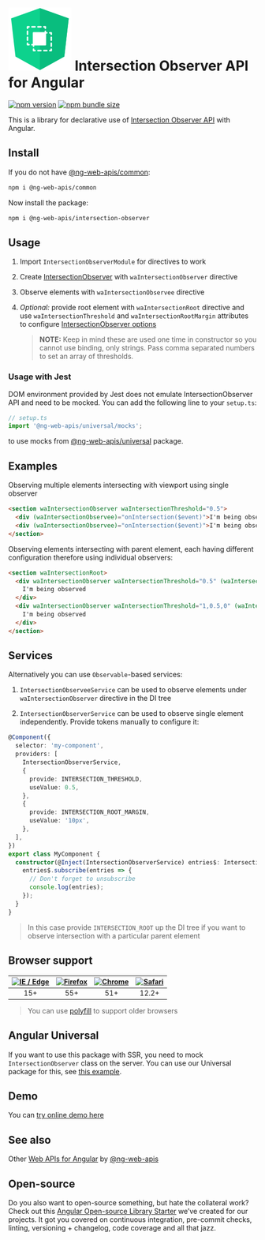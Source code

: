 # ![ng-web-apis logo](https://raw.githubusercontent.com/Tinkoff/ng-web-apis/main/libs/intersection-observer/logo.svg) Intersection Observer API for Angular

[![npm version](https://img.shields.io/npm/v/@ng-web-apis/intersection-observer.svg)](https://npmjs.com/package/@ng-web-apis/intersection-observer)
[![npm bundle size](https://img.shields.io/bundlephobia/minzip/@ng-web-apis/intersection-observer)](https://bundlephobia.com/result?p=@ng-web-apis/intersection-observer)

This is a library for declarative use of
[Intersection Observer API](https://developer.mozilla.org/en-US/docs/Web/API/Intersection_Observer_API) with Angular.

## Install

If you do not have [@ng-web-apis/common](https://github.com/tinkoff/ng-web-apis/tree/main/libs/common):

```bash
npm i @ng-web-apis/common
```

Now install the package:

```bash
npm i @ng-web-apis/intersection-observer
```

## Usage

1. Import `IntersectionObserverModule` for directives to work
2. Create [IntersectionObserver](https://developer.mozilla.org/en-US/docs/Web/API/IntersectionObserver) with
   `waIntersectionObserver` directive
3. Observe elements with `waIntersectionObservee` directive
4. _Optional:_ provide root element with `waIntersectionRoot` directive and use `waIntersectionThreshold` and
   `waIntersectionRootMargin` attributes to configure
   [IntersectionObserver options](https://developer.mozilla.org/en-US/docs/Web/API/IntersectionObserver/IntersectionObserver)

   > **NOTE:** Keep in mind these are used one time in constructor so you cannot use binding, only strings. Pass comma
   > separated numbers to set an array of thresholds.

### Usage with Jest

DOM environment provided by Jest does not emulate IntersectionObserver API and need to be mocked. You can add the
following line to your `setup.ts`:

```ts
// setup.ts
import '@ng-web-apis/universal/mocks';
```

to use mocks from [@ng-web-apis/universal](https://github.com/tinkoff/ng-web-apis/tree/main/libs/universal#mocks)
package.

## Examples

Observing multiple elements intersecting with viewport using single observer

```html
<section waIntersectionObserver waIntersectionThreshold="0.5">
  <div (waIntersectionObservee)="onIntersection($event)">I'm being observed</div>
  <div (waIntersectionObservee)="onIntersection($event)">I'm being observed</div>
</section>
```

Observing elements intersecting with parent element, each having different configuration therefore using individual
observers:

```html
<section waIntersectionRoot>
  <div waIntersectionObserver waIntersectionThreshold="0.5" (waIntersectionObservee)="onIntersection($event)">
    I'm being observed
  </div>
  <div waIntersectionObserver waIntersectionThreshold="1,0.5,0" (waIntersectionObservee)="onIntersection($event)">
    I'm being observed
  </div>
</section>
```

## Services

Alternatively you can use `Observable`-based services:

1. `IntersectionObserveeService` can be used to observe elements under `waIntersectionObserver` directive in the DI tree

2. `IntersectionObserverService` can be used to observe single element independently. Provide tokens manually to
   configure it:

```ts
@Component({
  selector: 'my-component',
  providers: [
    IntersectionObserverService,
    {
      provide: INTERSECTION_THRESHOLD,
      useValue: 0.5,
    },
    {
      provide: INTERSECTION_ROOT_MARGIN,
      useValue: '10px',
    },
  ],
})
export class MyComponent {
  constructor(@Inject(IntersectionObserverService) entries$: IntersectionObserverService) {
    entries$.subscribe(entries => {
      // Don't forget to unsubscribe
      console.log(entries);
    });
  }
}
```

> In this case provide `INTERSECTION_ROOT` up the DI tree if you want to observe intersection with a particular parent
> element

## Browser support

| [<img src="https://raw.githubusercontent.com/alrra/browser-logos/master/src/edge/edge_48x48.png" alt="IE / Edge" width="24px" height="24px" />](http://godban.github.io/browsers-support-badges/) | [<img src="https://raw.githubusercontent.com/alrra/browser-logos/master/src/firefox/firefox_48x48.png" alt="Firefox" width="24px" height="24px" />](http://godban.github.io/browsers-support-badges/) | [<img src="https://raw.githubusercontent.com/alrra/browser-logos/master/src/chrome/chrome_48x48.png" alt="Chrome" width="24px" height="24px" />](http://godban.github.io/browsers-support-badges/) | [<img src="https://raw.githubusercontent.com/alrra/browser-logos/master/src/safari/safari_48x48.png" alt="Safari" width="24px" height="24px" />](http://godban.github.io/browsers-support-badges/) |
| :-----------------------------------------------------------------------------------------------------------------------------------------------------------------------------------------------: | :---------------------------------------------------------------------------------------------------------------------------------------------------------------------------------------------------: | :------------------------------------------------------------------------------------------------------------------------------------------------------------------------------------------------: | :------------------------------------------------------------------------------------------------------------------------------------------------------------------------------------------------: |
|                                                                                                15+                                                                                                |                                                                                                  55+                                                                                                  |                                                                                                51+                                                                                                 |                                                                                               12.2+                                                                                                |

> You can use [polyfill](https://www.npmjs.com/package/intersection-observer) to support older browsers

## Angular Universal

If you want to use this package with SSR, you need to mock `IntersectionObserver` class on the server. You can use our
Universal package for this, see [this example](https://github.com/tinkoff/ng-web-apis/tree/main/libs/universal#mocks).

## Demo

You can [try online demo here](https://tinkoff.github.io/ng-web-apis/intersection-observer)

## See also

Other [Web APIs for Angular](https://tinkoff.github.io/ng-web-apis/) by
[@ng-web-apis](https://github.com/tinkoff/ng-web-apis)

## Open-source

Do you also want to open-source something, but hate the collateral work? Check out this
[Angular Open-source Library Starter](https://github.com/TinkoffCreditSystems/angular-open-source-starter) we’ve created
for our projects. It got you covered on continuous integration, pre-commit checks, linting, versioning + changelog, code
coverage and all that jazz.
